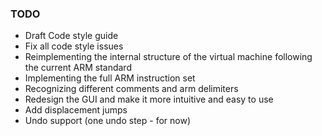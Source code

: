 ### TODO
- Draft Code style guide
- Fix all code style issues
- Reimplementing the internal structure of the virtual machine following the current ARM standard
- Implementing the full ARM instruction set
- Recognizing different comments and arm delimiters
- Redesign the GUI and make it more intuitive and easy to use
- Add displacement jumps
- Undo support (one undo step - for now)
